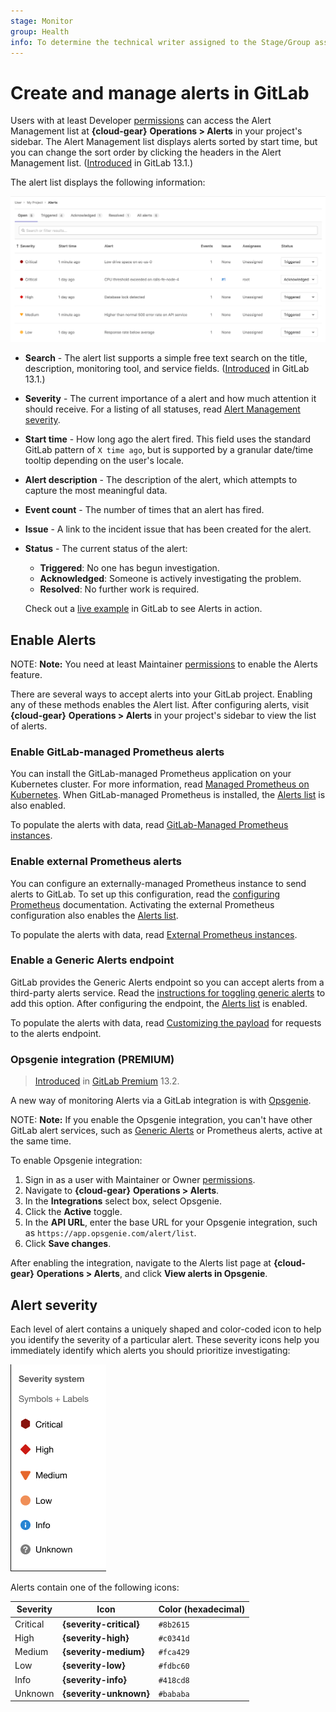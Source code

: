 ```yaml
---
stage: Monitor
group: Health
info: To determine the technical writer assigned to the Stage/Group associated with this page, see https://about.gitlab.com/handbook/engineering/ux/technical-writing/#designated-technical-writers
---
```


# Create and manage alerts in GitLab

Users with at least Developer [permissions](../../user/permissions.md) can access
the Alert Management list at **{cloud-gear}** **Operations > Alerts** in your
project's sidebar. The Alert Management list displays alerts sorted by start time,
but you can change the sort order by clicking the headers in the Alert Management list.
([Introduced](https://gitlab.com/gitlab-org/gitlab/-/issues/217745) in GitLab 13.1.)

The alert list displays the following information:

![Alert List](img/alert_list_v13_1.png)

- **Search** - The alert list supports a simple free text search on the title,
  description, monitoring tool, and service fields.
  ([Introduced](https://gitlab.com/gitlab-org/gitlab/-/issues/213884) in GitLab 13.1.)
- **Severity** - The current importance of a alert and how much attention it should
  receive. For a listing of all statuses, read [Alert Management severity](#alert-severity).
- **Start time** - How long ago the alert fired. This field uses the standard
  GitLab pattern of `X time ago`, but is supported by a granular date/time tooltip
  depending on the user's locale.
- **Alert description** - The description of the alert, which attempts to capture the most meaningful data.
- **Event count** - The number of times that an alert has fired.
- **Issue** - A link to the incident issue that has been created for the alert.
- **Status** - The current status of the alert:
  - **Triggered**: No one has begun investigation.
  - **Acknowledged**: Someone is actively investigating the problem.
  - **Resolved**: No further work is required.

  Check out a [live example]() in GitLab to see Alerts in action.

## Enable Alerts

NOTE: **Note:**
You need at least Maintainer [permissions](../../user/permissions.md) to enable
the Alerts feature.

There are several ways to accept alerts into your GitLab project.
Enabling any of these methods enables the Alert list. After configuring
alerts, visit **{cloud-gear}** **Operations > Alerts** in your project's sidebar
to view the list of alerts.

### Enable GitLab-managed Prometheus alerts

You can install the GitLab-managed Prometheus application on your Kubernetes
cluster. For more information, read
[Managed Prometheus on Kubernetes](../../user/project/integrations/prometheus.md#managed-prometheus-on-kubernetes).
When GitLab-managed Prometheus is installed, the [Alerts list](alerts.md)
is also enabled.

To populate the alerts with data, read
[GitLab-Managed Prometheus instances](../metrics/alerts.md#managed-prometheus-instances).

### Enable external Prometheus alerts

You can configure an externally-managed Prometheus instance to send alerts
to GitLab. To set up this configuration, read the [configuring Prometheus](../metrics/alerts.md#external-prometheus-instances) documentation. Activating the external Prometheus
configuration also enables the [Alerts list](alerts.md).

To populate the alerts with data, read
[External Prometheus instances](../metrics/alerts.md#external-prometheus-instances).

### Enable a Generic Alerts endpoint

GitLab provides the Generic Alerts endpoint so you can accept alerts from a third-party
alerts service. Read the
[instructions for toggling generic alerts](generic_alerts.md#setting-up-generic-alerts)
to add this option. After configuring the endpoint, the
[Alerts list](alerts.md) is enabled.

To populate the alerts with data, read [Customizing the payload](generic_alerts.md#customizing-the-payload) for requests to the alerts endpoint.

### Opsgenie integration **(PREMIUM)**

> [Introduced](https://gitlab.com/groups/gitlab-org/-/epics/3066) in [GitLab Premium](https://about.gitlab.com/pricing/) 13.2.

A new way of monitoring Alerts via a GitLab integration is with
[Opsgenie](https://www.atlassian.com/software/opsgenie).

NOTE: **Note:**
If you enable the Opsgenie integration, you can't have other GitLab alert services,
such as [Generic Alerts](generic_alerts.md) or
Prometheus alerts, active at the same time.

To enable Opsgenie integration:

1. Sign in as a user with Maintainer or Owner [permissions](../../user/permissions.md).
1. Navigate to **{cloud-gear}** **Operations > Alerts**.
1. In the **Integrations** select box, select Opsgenie.
1. Click the **Active** toggle.
1. In the **API URL**, enter the base URL for your Opsgenie integration, such
   as `https://app.opsgenie.com/alert/list`.
1. Click **Save changes**.

After enabling the integration, navigate to the Alerts list page at
**{cloud-gear}** **Operations > Alerts**, and click **View alerts in Opsgenie**.

## Alert severity

Each level of alert contains a uniquely shaped and color-coded icon to help
you identify the severity of a particular alert. These severity icons help you
immediately identify which alerts you should prioritize investigating:

![Alert Management Severity System](img/alert_management_severity_v13_0.png)

Alerts contain one of the following icons:

| Severity | Icon | Color (hexadecimal) |
|---|---|---|
| Critical | **{severity-critical}** | `#8b2615` |
| High | **{severity-high}** | `#c0341d` |
| Medium | **{severity-medium}** | `#fca429` |
| Low | **{severity-low}** | `#fdbc60` |
| Info | **{severity-info}** | `#418cd8` |
| Unknown | **{severity-unknown}** | `#bababa` |

